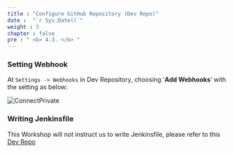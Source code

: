 ```yaml
---
title : "Configure GitHub Repository (Dev Repo)"
date :  "`r Sys.Date()`" 
weight : 3 
chapter : false
pre : " <b> 4.3. </b> "
---
```


### Setting Webhook

At `Settings -> Webhooks` in Dev Repository, choosing '**Add Webhooks**’ with the setting as below:

![ConnectPrivate](/images/4-cicd/4.3-dev-repo/webhooks.png)

### Writing Jenkinsfile

This Workshop will not instruct us to write Jenkinsfile, please refer to this [Dev Repo](https://github.com/heyyytamvo/FCJ2024-WS2-DevRepo)
